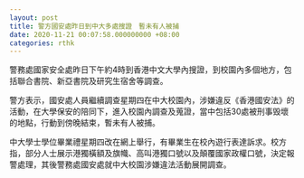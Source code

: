 ```yaml
---
layout: post
title: 警方國安處昨日到中大多處搜證　暫未有人被捕
date: 2020-11-21 00:07:58.000000000 +08:00
categories: rthk
---
```


警務處國家安全處昨日下午約4時到香港中文大學內搜證，到校園內多個地方，包括聯合書院、新亞書院及研究生宿舍等調查。

警方表示，國安處人員繼續調查星期四在中大校園內，涉嫌違反《香港國安法》的活動，在大學保安的陪同下，進入校園內調查及蒐證，當中包括30處被刑事毁壞的地點，行動到傍晚結束，暫未有人被捕。

中大學士學位畢業禮星期四改在網上舉行，有畢業生在校內遊行表達訴求。校方指，部分人士展示港獨橫額及旗幟、高叫港獨口號以及顛覆國家政權口號，決定報警處理，其後警務處國安處就中大校園涉嫌違法活動展開調查。
